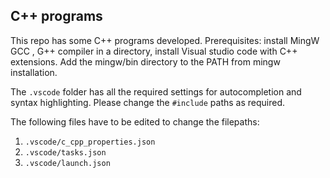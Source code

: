 ## C++ programs ##

This repo has some C++ programs developed. 
Prerequisites: install MingW GCC , G++ compiler in a directory, install Visual studio code with C++ extensions.
Add the mingw/bin directory to the PATH from mingw installation.

The `.vscode` folder has all the required settings for autocompletion and syntax highlighting.
Please change the `#include` paths as required.

The following files have to be edited to change the filepaths:
1. `.vscode/c_cpp_properties.json`
2. `.vscode/tasks.json`
3. `.vscode/launch.json`



